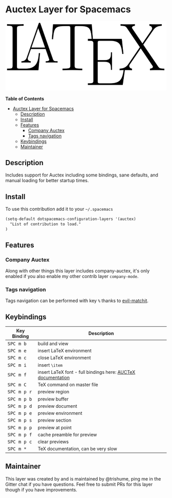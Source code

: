 # Auctex Layer for Spacemacs

![logo](img/latex.png)

<!-- markdown-toc start - Don't edit this section. Run M-x markdown-toc/generate-toc again -->
**Table of Contents**

- [Auctex Layer for Spacemacs](#auctex-layer-for-spacemacs)
    - [Description](#description)
    - [Install](#install)
    - [Features](#features)
        - [Company Auctex](#company-auctex)
        - [Tags navigation](#tags-navigation)
    - [Keybindings](#keybindings)
    - [Maintainer](#maintainer)

<!-- markdown-toc end -->

## Description

Includes support for Auctex including some bindings, sane defaults, and manual loading for better startup times.

## Install

To use this contribution add it to your `~/.spacemacs`

```elisp
(setq-default dotspacemacs-configuration-layers '(auctex)
  "List of contribution to load."
)
```

## Features

### Company Auctex

Along with other things this layer includes company-auctex, it's only enabled if you also enable my other contrib layer `company-mode`.

### Tags navigation

Tags navigation can be performed with key `%` thanks to [evil-matchit][].

## Keybindings

Key Binding         |                 Description
--------------------|------------------------------------------------------------------
<kbd>SPC m b  </kbd>| build and view
<kbd>SPC m e  </kbd>| insert LaTeX environment
<kbd>SPC m c  </kbd>| close LaTeX environment
<kbd>SPC m i  </kbd>| insert `\item`
<kbd>SPC m f  </kbd>| insert LaTeX font - full bindings here: [AUCTeX documentation](https://www.gnu.org/software/auctex/manual/auctex/Font-Specifiers.html)
<kbd>SPC m C  </kbd>| TeX command on master file
<kbd>SPC m p r <kbd>| preview region
<kbd>SPC m p b</kbd>| preview buffer
<kbd>SPC m p d</kbd>| preview document
<kbd>SPC m p e</kbd>| preview environment
<kbd>SPC m p s</kbd>| preview section
<kbd>SPC m p p</kbd>| preview at point
<kbd>SPC m p f</kbd>| cache preamble for preview
<kbd>SPC m p c</kbd>| clear previews
<kbd>SPC m *</kbd>  | TeX documentation, can be very slow

## Maintainer

This layer was created by and is maintained by @trishume, ping me in the Gitter chat if you have questions. Feel free to submit
PRs for this layer though if you have improvements.

[evil-matchit]: https://github.com/redguardtoo/evil-matchit

